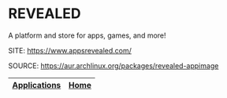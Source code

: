 # REVEALED

 A platform and store for apps, games, and more!

 SITE: https://www.appsrevealed.com/

 SOURCE: https://aur.archlinux.org/packages/revealed-appimage

 | [Applications](https://portable-linux-apps.github.io/apps.html) | [Home](https://portable-linux-apps.github.io)
 | --- | --- |
